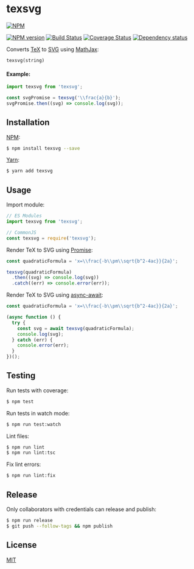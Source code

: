 # texsvg

[![NPM](https://nodei.co/npm/texsvg.png)](https://nodei.co/npm/texsvg/)

[![NPM version](https://img.shields.io/npm/v/texsvg.svg)](https://www.npmjs.com/package/texsvg)
[![Build Status](https://travis-ci.org/remarkablemark/texsvg.svg?branch=master)](https://travis-ci.org/remarkablemark/texsvg)
[![Coverage Status](https://coveralls.io/repos/github/remarkablemark/texsvg/badge.svg?branch=master)](https://coveralls.io/github/remarkablemark/texsvg?branch=master)
[![Dependency status](https://david-dm.org/remarkablemark/texsvg.svg)](https://david-dm.org/remarkablemark/texsvg)

Converts [TeX](https://en.wikipedia.org/wiki/TeX) to [SVG](https://en.wikipedia.org/wiki/Scalable_Vector_Graphics) using [MathJax](https://www.mathjax.org/):

```
texsvg(string)
```

#### Example:

```js
import texsvg from 'texsvg';

const svgPromise = texsvg('\\frac{a}{b}');
svgPromise.then((svg) => console.log(svg));
```

## Installation

[NPM](https://www.npmjs.com/package/texsvg):

```sh
$ npm install texsvg --save
```

[Yarn](https://yarnpkg.com/package/texsvg):

```sh
$ yarn add texsvg
```

## Usage

Import module:

```js
// ES Modules
import texsvg from 'texsvg';

// CommonJS
const texsvg = require('texsvg');
```

Render TeX to SVG using [Promise](https://developer.mozilla.org/en-US/docs/Web/JavaScript/Reference/Global_Objects/Promise):

```js
const quadraticFormula = 'x=\\frac{-b\\pm\\sqrt{b^2-4ac}}{2a}';

texsvg(quadraticFormula)
  .then((svg) => console.log(svg))
  .catch((err) => console.error(err));
```

Render TeX to SVG using [async-await](https://developer.mozilla.org/en-US/docs/Web/JavaScript/Reference/Global_Objects/Promise):

```js
const quadraticFormula = 'x=\\frac{-b\\pm\\sqrt{b^2-4ac}}{2a}';

(async function () {
  try {
    const svg = await texsvg(quadraticFormula);
    console.log(svg);
  } catch (err) {
    console.error(err);
  }
})();
```

## Testing

Run tests with coverage:

```sh
$ npm test
```

Run tests in watch mode:

```sh
$ npm run test:watch
```

Lint files:

```sh
$ npm run lint
$ npm run lint:tsc
```

Fix lint errors:

```sh
$ npm run lint:fix
```

## Release

Only collaborators with credentials can release and publish:

```sh
$ npm run release
$ git push --follow-tags && npm publish
```

## License

[MIT](https://github.com/remarkablemark/texsvg/blob/master/LICENSE)
